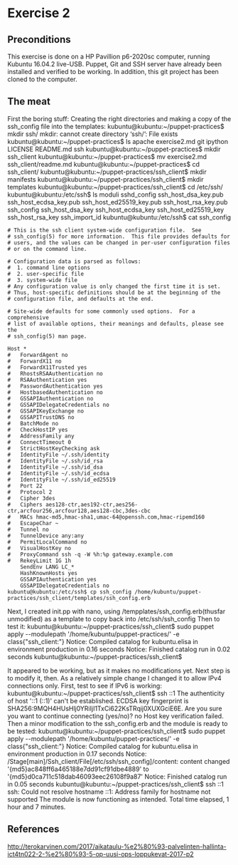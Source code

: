 # Exercise 2

## Preconditions
This exercise is done on a HP Pavillion  p6-2020sc computer, running Kubuntu 16.04.2 live-USB. Puppet, Git and SSH server have already been installed and verified to be working. In addition, this git project has been cloned to the computer.

## The meat
First the boring stuff: Creating the right directories and making a copy of the ssh_config file into the templates:
    kubuntu@kubuntu:~/puppet-practices$ mkdir ssh/
    mkdir: cannot create directory ‘ssh/’: File exists
    kubuntu@kubuntu:~/puppet-practices$ ls
    apache  exercise2.md  git  ipython  LICENSE  README.md  ssh
    kubuntu@kubuntu:~/puppet-practices$ mkdir ssh_client
    kubuntu@kubuntu:~/puppet-practices$ mv exercise2.md ssh_client/readme.md
    kubuntu@kubuntu:~/puppet-practices$ cd ssh_client/
    kubuntu@kubuntu:~/puppet-practices/ssh_client$ mkdir manifests
    kubuntu@kubuntu:~/puppet-practices/ssh_client$ mkdir templates
    kubuntu@kubuntu:~/puppet-practices/ssh_client$ cd /etc/ssh/
    kubuntu@kubuntu:/etc/ssh$ ls
    moduli      sshd_config       ssh_host_dsa_key.pub  ssh_host_ecdsa_key.pub  ssh_host_ed25519_key.pub  ssh_host_rsa_key.pub
    ssh_config  ssh_host_dsa_key  ssh_host_ecdsa_key    ssh_host_ed25519_key    ssh_host_rsa_key          ssh_import_id
    kubuntu@kubuntu:/etc/ssh$ cat ssh_config 

    # This is the ssh client system-wide configuration file.  See
    # ssh_config(5) for more information.  This file provides defaults for
    # users, and the values can be changed in per-user configuration files
    # or on the command line.

    # Configuration data is parsed as follows:
    #  1. command line options
    #  2. user-specific file
    #  3. system-wide file
    # Any configuration value is only changed the first time it is set.
    # Thus, host-specific definitions should be at the beginning of the
    # configuration file, and defaults at the end.

    # Site-wide defaults for some commonly used options.  For a comprehensive
    # list of available options, their meanings and defaults, please see the
    # ssh_config(5) man page.

    Host *
    #   ForwardAgent no
    #   ForwardX11 no
    #   ForwardX11Trusted yes
    #   RhostsRSAAuthentication no
    #   RSAAuthentication yes
    #   PasswordAuthentication yes
    #   HostbasedAuthentication no
    #   GSSAPIAuthentication no
    #   GSSAPIDelegateCredentials no
    #   GSSAPIKeyExchange no
    #   GSSAPITrustDNS no
    #   BatchMode no
    #   CheckHostIP yes
    #   AddressFamily any
    #   ConnectTimeout 0
    #   StrictHostKeyChecking ask
    #   IdentityFile ~/.ssh/identity
    #   IdentityFile ~/.ssh/id_rsa
    #   IdentityFile ~/.ssh/id_dsa
    #   IdentityFile ~/.ssh/id_ecdsa
    #   IdentityFile ~/.ssh/id_ed25519
    #   Port 22
    #   Protocol 2
    #   Cipher 3des
    #   Ciphers aes128-ctr,aes192-ctr,aes256-ctr,arcfour256,arcfour128,aes128-cbc,3des-cbc
    #   MACs hmac-md5,hmac-sha1,umac-64@openssh.com,hmac-ripemd160
    #   EscapeChar ~
    #   Tunnel no
    #   TunnelDevice any:any
    #   PermitLocalCommand no
    #   VisualHostKey no
    #   ProxyCommand ssh -q -W %h:%p gateway.example.com
    #   RekeyLimit 1G 1h
        SendEnv LANG LC_*
        HashKnownHosts yes
        GSSAPIAuthentication yes
        GSSAPIDelegateCredentials no
    kubuntu@kubuntu:/etc/ssh$ cp ssh_config /home/kubuntu/puppet-practices/ssh_client/templates/ssh_config.erb

Next, I created init.pp with nano, using /tempplates/ssh_config.erb(thusfar unmodified) as a template to copy back into /etc/ssh/ssh_config
Then to test it:
    kubuntu@kubuntu:~/puppet-practices/ssh_client$ sudo puppet apply --modulepath '/home/kubuntu/puppet-practices/' -e class{"ssh_client:"}
    Notice: Compiled catalog for kubuntu.elisa in environment production in 0.16 seconds
    Notice: Finished catalog run in 0.02 seconds
    kubuntu@kubuntu:~/puppet-practices/ssh_client$ 

It appeared to be working, but as it makes no modifications yet. Next step is to modify it, then. As a relatively simple change I changed it to allow IPv4 connections only. First, test to see if IPv6 is working:
    kubuntu@kubuntu:~/puppet-practices/ssh_client$ ssh ::1
    The authenticity of host '::1 (::1)' can't be established.
    ECDSA key fingerprint is SHA256:9MQH4HUsHlj0YRiIjI1TxCi622KsTRqij0XUXGciE6E.
    Are you sure you want to continue connecting (yes/no)? no
    Host key verification failed.
Then a minor modification to the ssh_config.erb and the module is ready to be tested:
    kubuntu@kubuntu:~/puppet-practices/ssh_client$ sudo puppet apply --modulepath '/home/kubuntu/puppet-practices/' -e class{"ssh_client:"}
    Notice: Compiled catalog for kubuntu.elisa in environment production in 0.17 seconds
    Notice: /Stage[main]/Ssh_client/File[/etc/ssh/ssh_config]/content: content changed '{md5}ac848ff6a465188e7dd91cf91dbe4889' to '{md5}d0ca711c518dab46093eec26108f9a87'
    Notice: Finished catalog run in 0.05 seconds
    kubuntu@kubuntu:~/puppet-practices/ssh_client$ ssh ::1
    ssh: Could not resolve hostname ::1: Address family for hostname not supported
The module is now functioning as intended. Total time elapsed, 1 hour and 7 minutes.


## References 
http://terokarvinen.com/2017/aikataulu-%e2%80%93-palvelinten-hallinta-ict4tn022-2-%e2%80%93-5-op-uusi-ops-loppukevat-2017-p2